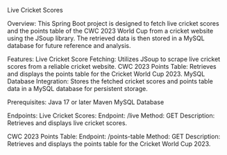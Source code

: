 Live Cricket Scores

Overview:
This Spring Boot project is designed to fetch live cricket scores and the points table of the CWC 2023 World Cup from a cricket website using the JSoup library. 
The retrieved data is then stored in a MySQL database for future reference and analysis.

Features:
Live Cricket Score Fetching: Utilizes JSoup to scrape live cricket scores from a reliable cricket website.
CWC 2023 Points Table: Retrieves and displays the points table for the Cricket World Cup 2023.
MySQL Database Integration: Stores the fetched cricket scores and points table data in a MySQL database for persistent storage.

Prerequisites:
Java 17 or later
Maven
MySQL Database

Endpoints:
Live Cricket Scores:
Endpoint: /live
Method: GET
Description: Retrieves and displays live cricket scores.

CWC 2023 Points Table:
Endpoint: /points-table
Method: GET
Description: Retrieves and displays the points table for the Cricket World Cup 2023.

